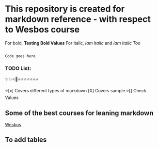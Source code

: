 # This repository is created for markdown reference - with respect to Wesbos course

For bold, **Testing Bold Values**
For italic, _Iam Italic_ and _Iam Italic Too_

```

Code goes here

```

### TODO List:

✨✨⭐🌟⭐⭐⭐⭐⭐⭐⭐

⭐[x] Covers different types of markdown
[X] Covers sample
⭐[] Check Values

## Some of the best courses for leaning markdown

[Wesbos](https://masteringmarkdown.com/)

## To add tables
